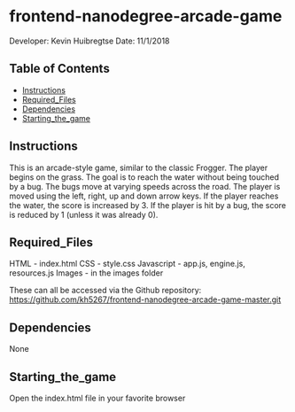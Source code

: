 frontend-nanodegree-arcade-game
===============================

Developer:  Kevin Huibregtse
Date: 11/1/2018

## Table of Contents

* [Instructions](#instructions)
* [Required_Files](#required_files)
* [Dependencies](#dependencies)
* [Starting_the_game](#starting)

## Instructions
This is an arcade-style game, similar to the classic Frogger. The player begins on the grass. The goal is to reach the water without being touched by a bug. The bugs move at varying speeds across the road. The player is moved using the left, right, up and down arrow keys. If the player reaches the water, the score is increased by 3. If the player is hit by a bug, the score is reduced by 1 (unless it was already 0).


## Required_Files
HTML - index.html
CSS - style.css
Javascript - app.js, engine.js, resources.js
Images - in the images folder

These can all be accessed via the Github repository: https://github.com/kh5267/frontend-nanodegree-arcade-game-master.git


## Dependencies
None

## Starting_the_game
Open the index.html file in your favorite browser